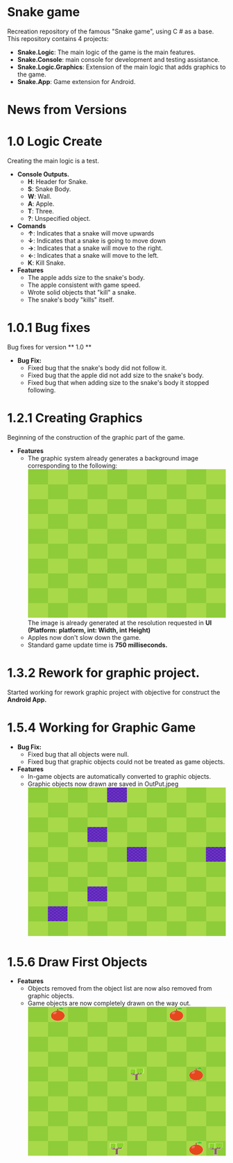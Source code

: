 # Snake game 
  Recreation repository of the famous "Snake game", using C # as a base. This repository contains 4 projects:
- **Snake.Logic**: The main logic of the game is the main features.
- **Snake.Console**: main console for development and testing assistance.
- **Snake.Logic.Graphics**: Extension of the main logic that adds graphics to the game.
- **Snake.App**: Game extension for Android.

# News from Versions 
# **1.0** Logic Create
Creating the main logic is a test.
- **Console Outputs.**
	- **H**: Header for Snake.
	- **S**: Snake Body.
	- **W**: Wall.
	- **A**: Apple.
	- **T**: Three.
	- **?**: Unspecified object.
- **Comands**
	- **↑**: Indicates that a snake will move upwards
	- **↓**: Indicates that a snake is going to move down
	- **→**: Indicates that a snake will move to the right.
	- **←**: Indicates that a snake will move to the left.
	- **K**: Kill Snake.
- **Features**
	- The apple adds size to the snake's body.
	- The apple consistent with game speed.
	- Wrote solid objects that "kill" a snake.
	- The snake's body "kills" itself.
# **1.0.1** Bug fixes
Bug fixes for version ** 1.0 **

- **Bug Fix:**
	- Fixed bug that the snake's body did not follow it.
	- Fixed bug that the apple did not add size to the snake's body.
	- Fixed bug that when adding size to the snake's body it stopped following.
# **1.2.1** Creating Graphics
Beginning of the construction of the graphic part of the game.
- **Features**
	- The graphic system already generates a background image corresponding to the following:
![Image generated by the systems in the root folder of the application console for name 'Background.jpeg'](https://raw.githubusercontent.com/JuanDouglas/Snake-APP/master/Images/first_background_result.jpeg)
The image is already generated at the resolution requested in **UI (Platform: platform, int: Width, int Height)**
  - Apples now don't slow down the game. 
  -  Standard game update time is **750 milliseconds.**

# **1.3.2** Rework for graphic project.
Started working for rework graphic project with objective for construct the **Android App.**

# **1.5.4** Working for Graphic Game
- **Bug Fix:**
	- Fixed bug that all objects were null.
	- Fixed bug that graphic objects could not be treated as game objects.
- **Features**
	- In-game objects are automatically converted to graphic objects.
	- Graphic objects now drawn are saved in OutPut.jpeg
	![Image generated by the systems in the root folder of the application console for name 'OutPut.jpeg'](https://raw.githubusercontent.com/JuanDouglas/Snake-APP/master/Images/first_draw_result.jpeg)
# **1.5.6** Draw First Objects
- **Features**
	- Objects removed from the object list are now also removed from graphic objects.
	- Game objects are now completely drawn on the way out.
	![Image generated by the systems in the root folder of the application console for name 'OutPut.jpeg'](https://raw.githubusercontent.com/JuanDouglas/Snake-APP/master/Images/first_complet_objects_draw_result.jpeg)